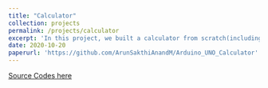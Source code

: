 ```yaml
---
title: "Calculator"
collection: projects
permalink: /projects/calculator
excerpt: 'In this project, we built a calculator from scratch(including 3-D printing of the case) which is controlled by ATmega328 microcontroller. The controller receives the input from a 4×5 Matrix Array 20 Key Membrane Switch Keypad Keyboard.'
date: 2020-10-20
paperurl: 'https://github.com/ArunSakthiAnandM/Arduino_UNO_Calculator'
---
```


[Source Codes here](https://github.com/ArunSakthiAnandM/Arduino_UNO_Calculator)